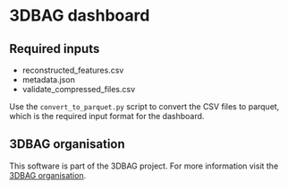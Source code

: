 # 3DBAG dashboard

## Required inputs

- reconstructed_features.csv
- metadata.json
- validate_compressed_files.csv

Use the `convert_to_parquet.py` script to convert the CSV files to parquet, which is the 
required input format for the dashboard.

## 3DBAG organisation

This software is part of the 3DBAG project. For more information visit the [3DBAG organisation](https://github.com/3DBAG).
